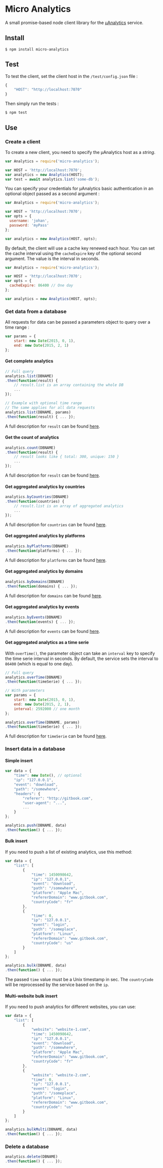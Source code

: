 # Micro Analytics

A small promise-based node client library for the [µAnalytics](https://github.com/GitbookIO/micro-analytics) service.

## Install

```text
$ npm install micro-analytics
```

## Test

To test the client, set the client host in the `/test/config.json` file :

```javascript
{
    "HOST": "http://localhost:7070"
}
```

Then simply run the tests :

```text
$ npm test
```

## Use

### Create a client

To create a new client, you need to specify the µAnalytics host as a _string_.

```javascript
var Analytics = require('micro-analytics');

var HOST = 'http://localhost:7070';
var analytics = new Analytics(HOST);
var test = await analytics.list('some-db');
```

You can specify your credentials for µAnalytics basic authentication in an optional object passed as a second argument :

```javascript
var Analytics = require('micro-analytics');

var HOST = 'http://localhost:7070';
var opts = {
  username: 'johan',
  password: 'myPass'
};

var analytics = new Analytics(HOST, opts);
```

By default, the client will use a cache key renewed each hour. You can set the cache interval using the `cacheExpire` key of the optional second argument. The value is the interval in seconds.

```javascript
var Analytics = require('micro-analytics');

var HOST = 'http://localhost:7070';
var opts = {
  cacheExpire: 86400 // One day
};

var analytics = new Analytics(HOST, opts);
```

### Get data from a database

All requests for data can be passed a parameters object to query over a time range :

```javascript
var params = {
    start: new Date(2015, 0, 1),
    end: new Date(2015, 2, 1)
};
```

#### Get complete analytics

```javascript
// Full query
analytics.list(DBNAME)
.then(function(result) {
    // result.list is an array containing the whole DB
    ...
});

// Example with optional time range
// The same applies for all data requests
analytics.list(DBNAME, params)
.then(function(result) { ... });
```

A full description for `result` can be found [here](https://github.com/GitbookIO/micro-analytics#get-website).

#### Get the count of analytics

```javascript
analytics.count(DBNAME)
.then(function(result) {
    // result looks like { total: 300, unique: 150 }
    ...
});
```

A full description for `result` can be found [here](https://github.com/GitbookIO/micro-analytics#get-websitecount).

#### Get aggregated analytics by countries

```javascript
analytics.byCountries(DBNAME)
.then(function(countries) {
    // result.list is an array of aggregated analytics
    ...
});
```

A full description for `countries` can be found [here](https://github.com/GitbookIO/micro-analytics#get-websitecountries).

#### Get aggregated analytics by platforms

```javascript
analytics.byPlatforms(DBNAME)
.then(function(platforms) { ... });
```

A full description for `platforms` can be found [here](https://github.com/GitbookIO/micro-analytics#get-websiteplatforms).

#### Get aggregated analytics by domains

```javascript
analytics.byDomains(DBNAME)
.then(function(domains) { ... });
```

A full description for `domains` can be found [here](https://github.com/GitbookIO/micro-analytics#get-websitedomains).

#### Get aggregated analytics by events

```javascript
analytics.byEvents(DBNAME)
.then(function(events) { ... });
```

A full description for `events` can be found [here](https://github.com/GitbookIO/micro-analytics#get-websiteevents).

#### Get aggregated analytics as a time serie

With `overTime()`, the parameter object can take an `interval` key to specify the time serie interval in seconds. By default, the service sets the interval to `86400` \(which is equal to one day\).

```javascript
// Full query
analytics.overTime(DBNAME)
.then(function(timeSerie) { ... });

// With parameters
var params = {
    start: new Date(2015, 0, 1),
    end: new Date(2015, 2, 1),
    interval: 2592000 // one month
};

analytics.overTime(DBNAME, params)
.then(function(timeSerie) { ... });
```

A full description for `timeSerie` can be found [here](https://github.com/GitbookIO/micro-analytics#get-websitetime).

### Insert data in a database

#### Simple insert

```javascript
var data = {
    "time": new Date(), // optional
    "ip": "127.0.0.1",
    "event": "download",
    "path": "/somewhere",
    "headers": {
        "referer": "http://gitbook.com",
        "user-agent": "...",
        ...
    }
};

analytics.push(DBNAME, data)
.then(function() { ... });
```

#### Bulk insert

If you need to push a list of existing analytics, use this method:

```javascript
var data = {
    "list": [
        {
            "time": 1450098642,
            "ip": "127.0.0.1",
            "event": "download",
            "path": "/somewhere",
            "platform": "Apple Mac",
            "refererDomain": "www.gitbook.com",
            "countryCode": "fr"
        },
        {
            "time": 0,
            "ip": "127.0.0.1",
            "event": "login",
            "path": "/someplace",
            "platform": "Linux",
            "refererDomain": "www.gitbook.com",
            "countryCode": "us"
        }
    ]
};

analytics.bulk(DBNAME, data)
.then(function() { ... });
```

The passed `time` value must be a Unix timestamp in sec. The `countryCode` will be reprocessed by the service based on the `ip`.

#### Multi-website bulk insert

If you need to push analytics for different websites, you can use:

```javascript
var data = {
    "list": [
        {
            "website": "website-1.com",
            "time": 1450098642,
            "ip": "127.0.0.1",
            "event": "download",
            "path": "/somewhere",
            "platform": "Apple Mac",
            "refererDomain": "www.gitbook.com",
            "countryCode": "fr"
        },
        {
            "website": "website-2.com",
            "time": 0,
            "ip": "127.0.0.1",
            "event": "login",
            "path": "/someplace",
            "platform": "Linux",
            "refererDomain": "www.gitbook.com",
            "countryCode": "us"
        }
    ]
};

analytics.bulkMulti(DBNAME, data)
.then(function() { ... });
```

### Delete a database

```javascript
analytics.delete(DBNAME)
.then(function() { ... });
```

